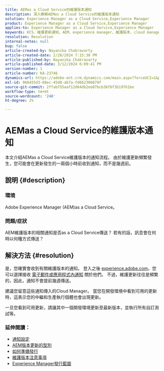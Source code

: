 ```yaml
---
title: AEMas a Cloud Service的維護版本通知
description: 深入瞭解AEMas a Cloud Service的維護版本通知
solution: Experience Manager as a Cloud Service,Experience Manager
product: Experience Manager as a Cloud Service,Experience Manager
applies-to: Experience Manager as a Cloud Service,Experience Manager
keywords: KCS、維護更新通知、AEM、experience manager、維護版本、cloud manager
resolution: Resolution
internal-notes: null
bug: false
article-created-by: Nayanika Chakravarty
article-created-date: 2/28/2024 7:15:38 PM
article-published-by: Nayanika Chakravarty
article-published-date: 3/12/2024 6:09:41 PM
version-number: 1
article-number: KA-23746
dynamics-url: https://adobe-ent.crm.dynamics.com/main.aspx?forceUCI=1&pagetype=entityrecord&etn=knowledgearticle&id=9576dbbf-6dd6-ee11-9079-6045bd0065f9
exl-id: 960455d3-68ec-45d0-ab7a-fd662306879f
source-git-commit: 2ffab755aaf12d64db2ee07bcb36f6f3b19761be
workflow-type: tm+mt
source-wordcount: '248'
ht-degree: 2%

---
```


# AEMas a Cloud Service的維護版本通知


本文介紹AEMas a Cloud Service維護版本的通知流程。 由於維護更新頻繁發生，您可能會在更新發生的一兩個小時前收到通知，而不是幾週前。

## 說明 {#description}


### 環境

Adobe Experience Manager (AEM)as a Cloud Service。

### 問題/症狀

AEM維護版本的相關通知是否as a Cloud Service傳送？ 若有的話，訊息會在何時以何種方式傳送？


## 解決方法 {#resolution}


是，您確實會收到有關維護版本的通知。 登入之後 [experience.adobe.com](https://experience.adobe.com)，您可以選擇接收 [電子郵件或應用程式內通知](https://experienceleague.adobe.com/docs/experience-manager-cloud-service/content/implementing/using-cloud-manager/notifications.html?lang=en) 關於他們。 不過，維護更新往往是頻繁的，因此，通知不會提前幾週傳送。

建議您留意這些通知傳入的Cloud Manager。 當您在開發環境中看到可用的更新時，這表示您的中繼和生產執行個體也會出現更新。

一旦您看到可用更新，請讓其中一個開發環境更新至最新版本，並執行所有自訂測試等。

### 延伸閱讀：

- [通知設定](https://experienceleague.adobe.com/docs/experience-manager-cloud-service/content/implementing/using-cloud-manager/notifications.html?lang=en#configuration)
- [AEM版本更新的型別](https://experienceleague.adobe.com/docs/experience-manager-cloud-service/content/implementing/deploying/aem-version-updates.html?lang=en#update-types)
- [如何準備發行](https://experienceleague.adobe.com/docs/experience-manager-cloud-service/content/release-notes/home.html?lang=en#how-to-prepare)
- [維護版本注意事項](https://experienceleague.adobe.com/docs/experience-manager-cloud-service/content/release-notes/maintenance/latest.html?lang=en)
- [Experience Manager發行藍圖](https://experienceleague.adobe.com/docs/experience-manager-release-information/aem-release-updates/update-releases-roadmap.html?lang=en#aem-as-cloud-service)
